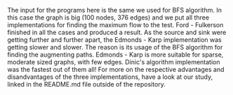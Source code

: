 The input for the programs here is the same we used for BFS algorithm. In this case the graph is big (100 nodes, 376 edges) and we put all three implementations for finding the maximum flow to the test. Ford - Fulkerson finished in all the cases and produced a result. As the source and sink were getting further and further apart, the Edmonds - Karp implementation was getting slower and slower. The reason is its usage of the BFS algorithm for finding the augmenting paths. Edmonds - Karp is more suitable for sparse, moderate sized graphs, with few edges. Dinic's algorithm implementation was the fastest out of them all! For more on the respective advantages and disandvantages of the three implementations, have a look at our study, linked in the README.md file outside of the repository.
